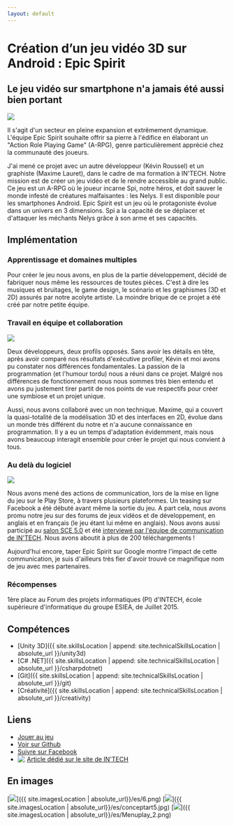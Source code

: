 ```yaml
---
layout: default
---
```

# Création d’un jeu vidéo 3D sur Android : Epic Spirit

## Le jeu vidéo sur smartphone n'a jamais été aussi bien portant

<img src="{{ site.imagesLocation | absolute_url}}/es/EpicSpiritLogo.png" class="realization-mini"/>

Il s'agit d'un secteur en pleine expansion et extrêmement dynamique. L'équipe Epic Spirit souhaite offrir sa pierre à l'édifice en élaborant un "Action Role Playing Game" (A-RPG), genre particulièrement apprécié chez la communauté des joueurs.

J'ai mené ce projet avec un autre développeur (Kévin Roussel) et un graphiste (Maxime Lauret), dans le cadre de ma formation à IN'TECH.
Notre mission est de créer un jeu vidéo et de le rendre accessible au grand public. Ce jeu est un A-RPG où le joueur incarne Spi, notre héros, et doit sauver le monde infesté de créatures malfaisantes : les Nelys. Il est disponible pour les smartphones Android. Epic Spirit est un jeu où le protagoniste évolue dans un univers en 3 dimensions. Spi a la capacité de se déplacer et d'attaquer les méchants Nelys grâce à son arme et ses capacités.

## Implémentation

### Apprentissage et domaines multiples

Pour créer le jeu nous avons, en plus de la partie développement, décidé de fabriquer nous même les ressources de toutes pièces. C'est à dire les musiques et bruitages, le game design, le scénario et les graphismes (3D et 2D) assurés par notre acolyte artiste. La moindre brique de ce projet a été créé par notre petite équipe.

### Travail en équipe et collaboration

<img src="{{ site.imagesLocation | absolute_url}}/es/Chibi.png" class="realization-mini"/>

Deux développeurs, deux profils opposés. Sans avoir les détails en tête, après avoir comparé nos résultats d'exécutive profiler, Kévin et moi avons pu constater nos différences fondamentales. La passion de la programmation (et l'humour tordu) nous a réuni dans ce projet. Malgré nos différences de fonctionnement nous nous sommes très bien entendu et avons pu justement tirer partit de nos points de vue respectifs pour créer une symbiose et un projet unique.

Aussi, nous avons collaboré avec un non technique. Maxime, qui a couvert la quasi-totalité de la modélisation 3D et des interfaces en 2D, évolue dans un monde très différent du notre et n'a aucune connaissance en programmation. Il y a eu un temps d'adaptation évidemment, mais nous avons beaucoup interagit ensemble pour créer le projet qui nous convient à tous.

### Au delà du logiciel

<img src="{{ site.imagesLocation | absolute_url}}/es/SpiLogo.png" class="realization-mini"/>

Nous avons mené des actions de communication, lors de la mise en ligne du jeu sur le Play Store, à travers plusieurs plateformes. Un teasing sur Facebook a été débuté avant même la sortie du jeu. A part cela, nous avons promu notre jeu sur des forums de jeux vidéos et de développement, en anglais et en français (le jeu étant lui même en anglais). Nous avons aussi participé au [salon SCE 5.0](https://www.intechinfo.fr/projects/sce-5-0/) et été [interviewé par l'équipe de communication de IN'TECH](https://www.intechinfo.fr/jeu-video-intech-epic-spirit/).
Nous avons aboutit à plus de 200 téléchargements !

Aujourd'hui encore, taper Epic Spirit sur Google montre l'impact de cette communication, je suis d'ailleurs très fier d'avoir trouvé ce magnifique nom de jeu avec mes partenaires.

### Récompenses

1ère place au Forum des projets informatiques (PI) d'INTECH, école supérieure d'informatique du groupe ESIEA, de Juillet 2015.

## Compétences

* [Unity 3D]({{ site.skillsLocation | append: site.technicalSkillsLocation | absolute_url }}/unity3d)
* [C# .NET]({{ site.skillsLocation | append: site.technicalSkillsLocation | absolute_url }}/csharpdotnet)
* [Git]({{ site.skillsLocation | append: site.technicalSkillsLocation | absolute_url }}/git)
* [Créativité]({{ site.skillsLocation | append: site.technicalSkillsLocation | absolute_url }}/creativity)

## Liens

* <a href="https://play.google.com/store/apps/details?id=fr.epicspirit&hl=fr" target="_blank" class="fab fa-google-play fa-lg"> Jouer au jeu</a>
* <a href="https://github.com/EpicSpirit/EpicSpirit" target="_blank" class="fab fa-github fa-lg"> Voir sur Github</a>
* <a href="https://www.facebook.com/epicspiritrpg/" target="_blank" class="fab fa-facebook fa-lg"> Suivre sur Facebook</a>
* <img src="{{ site.imagesLocation | absolute_url}}/logo_intech.png" style="float: left; margin-right: 5px;"/><a href="https://www.intechinfo.fr/jeu-video-intech-epic-spirit/" target="_blank" class="fab fa-lg"> Article dédié sur le site de IN'TECH</a>

## En images

[<img src="{{ site.imagesLocation | absolute_url}}/es/6.png" class="realization-mini border"/>]({{ site.imagesLocation | absolute_url}}/es/6.png)
[<img src="{{ site.imagesLocation | absolute_url}}/es/conceptart5.jpg" class="realization-mini border"/>]({{ site.imagesLocation | absolute_url}}/es/conceptart5.jpg)
[<img src="{{ site.imagesLocation | absolute_url}}/es/Menuplay_2.png" class="realization-mini border"/>]({{ site.imagesLocation | absolute_url}}/es/Menuplay_2.png)
